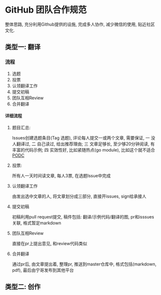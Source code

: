 # GitHub 团队合作规范

整体思路, 充分利用Github提供的设施, 完成多人协作,  减少微信的使用, 贴近社区文化.

## 类型一: 翻译

### 流程

1. 选题
2. 投票
3. 认领翻译工作
4. 提交初稿
5. 团队互相Review
6. 合并翻译

#### 详细流程

1. 题目汇总:

   Issues创建选题条目(Tag 选题), 评论每人提交一或两个文章, 需要保证, 一 没人翻译过, 二 自己读过, 给出推荐理由; 三 文章足够长, 至少够20分钟阅读, 有丰富的代码示例; 四 实效性好, 比如紧随热点(go module), 比如这个就不适合[PODC](http://www.cs.rochester.edu/~scott/papers/1996_PODC_queues.pd)

2. 投票:

   所有人一天时间读文章, 每人3票, 在选题Issue中完成

3. 认领翻译工作

   由发出选中文章的人, 将文章划分成三部分, 直接开issues, sign给承接人

4. 提交初稿

   初稿利用pull request提交, 稿件包括: 翻译/示例代码/翻译的图, pr和isssues关联, 格式暂定markdown

5. 团队互相Review

   直接在pr上提出意见, 和review代码类似

6. 合并翻译

   通过pr后, 由文章提出着, 整理pr, 推送到master仓库中, 格式包括(markdown, pdf), 最后由宁哥发布到其他平台

## 类型二: 创作

